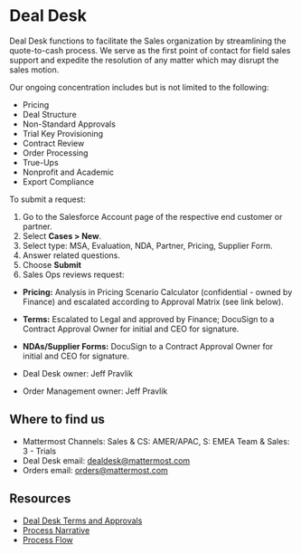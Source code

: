 # Deal Desk

Deal Desk functions to facilitate the Sales organization by streamlining the quote-to-cash process. We serve as the first point of contact for field sales support and expedite the resolution of any matter which may disrupt the sales motion.

Our ongoing concentration includes but is not limited to the following:

* Pricing
* Deal Structure
* Non-Standard Approvals
* Trial Key Provisioning
* Contract Review
* Order Processing
* True-Ups
* Nonprofit and Academic 
* Export Compliance

To submit a request:
1. Go to the Salesforce Account page of the respective end customer or partner.
2. Select **Cases > New**.
3. Select type: MSA, Evaluation, NDA, Partner, Pricing, Supplier Form.
4. Answer related questions.
5. Choose **Submit**
6. Sales Ops reviews request:
  * **Pricing:** Analysis in Pricing Scenario Calculator (confidential - owned by Finance) and escalated according to Approval Matrix (see link below).
  * **Terms:** Escalated to Legal and approved by Finance; DocuSign to a Contract Approval Owner for initial and CEO for signature.
  * **NDAs/Supplier Forms:** DocuSign to a Contract Approval Owner for initial and CEO for signature.

* Deal Desk owner: Jeff Pravlik
* Order Management owner: Jeff Pravlik

## Where to find us

* Mattermost Channels: Sales & CS: AMER/APAC, S: EMEA Team & Sales: 3 - Trials
* Deal Desk email: dealdesk@mattermost.com
* Orders email: orders@mattermost.com

## Resources

* [Deal Desk Terms and Approvals](https://docs.google.com/spreadsheets/d/1PGnNmQ-p8Ci0u6pU5Fch94pMpZ_Li5itxLx7IcduiM8/edit?usp=sharing)
* [Process Narrative](https://docs.google.com/document/d/1DucB1CJqKqucLTw_9eqsjm6Fo7mE0J1vtaYcP_2Q_as/edit)
* [Process Flow](https://app.lucidchart.com/invitations/accept/1d41688c-4d12-4966-930f-9c6b34b44bf7)
